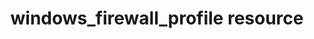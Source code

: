 ---
resource_reference: true
properties_shortcode:
resources_common_guards: true
resources_common_notification: true
resources_common_properties: true
title: windows_firewall_profile resource
resource: windows_firewall_profile
aliases:
- "/resource_windows_firewall_profile.html"
menu:
  infra:
    title: windows_firewall_profile
    identifier: chef_infra/cookbook_reference/resources/windows_firewall_profile windows_firewall_profile
    parent: chef_infra/cookbook_reference/resources
resource_description_list:
- markdown: Use the **windows_firewall_profile** resource to enable, disable, and
    configure the Windows firewall.
resource_new_in: '16.3'
syntax_full_code_block: |-
  windows_firewall_profile 'name' do
    allow_inbound_rules             true, false, String
    allow_local_firewall_rules      true, false, String
    allow_local_ipsec_rules         true, false, String
    allow_unicast_response          true, false, String
    allow_user_apps                 true, false, String
    allow_user_ports                true, false, String
    default_inbound_action          String
    default_outbound_action         String
    display_notification            true, false, String
    profile                         String # default value: 'name' unless specified
    action                          Symbol # defaults to :enable if not specified
  end
syntax_properties_list:
syntax_full_properties_list:
- "`windows_firewall_profile` is the resource."
- "`name` is the name given to the resource block."
- "`action` identifies which steps Chef Infra Client will take to bring the node into
  the desired state."
- "`allow_inbound_rules`, `allow_local_firewall_rules`, `allow_local_ipsec_rules`,
  `allow_unicast_response`, `allow_user_apps`, `allow_user_ports`, `default_inbound_action`,
  `default_outbound_action`, `display_notification`, and `profile` are the properties
  available to this resource."
actions_list:
  :disable:
    markdown: 'Disable a Windows Firewall profile'
  :enable:
    markdown: 'Enable and optionally configure a Windows Firewall profile'
  :nothing:
    shortcode: resources_common_actions_nothing.md
properties_list:
- property: allow_inbound_rules
  ruby_type: true, false, String
  required: false
  allowed_values: true, false, "NotConfigured"
  description_list:
  - markdown: Allow users to set inbound firewall rules
- property: allow_local_firewall_rules
  ruby_type: true, false, String
  required: false
  allowed_values: true, false, "NotConfigured"
  description_list:
  - markdown: Merges inbound firewall rules into the policy
- property: allow_local_ipsec_rules
  ruby_type: true, false, String
  required: false
  allowed_values: true, false, "NotConfigured"
  description_list:
  - markdown: Allow users to manage local connection security rules
- property: allow_unicast_response
  ruby_type: true, false, String
  required: false
  allowed_values: true, false, "NotConfigured"
  description_list:
  - markdown: Allow unicast responses to multicast and broadcast messages
- property: allow_user_apps
  ruby_type: true, false, String
  required: false
  allowed_values: true, false, "NotConfigured"
  description_list:
  - markdown: Allow user applications to manage firewall
- property: allow_user_ports
  ruby_type: true, false, String
  required: false
  allowed_values: true, false, "NotConfigured"
  description_list:
  - markdown: Allow users to manage firewall port rules
- property: default_inbound_action
  ruby_type: String
  required: false
  allowed_values: '"Allow", "Block", "NotConfigured"'
  description_list:
  - markdown: Set the default policy for inbound network traffic
- property: default_outbound_action
  ruby_type: String
  required: false
  allowed_values: '"Allow", "Block", "NotConfigured"'
  description_list:
  - markdown: Set the default policy for outbound network traffic
- property: display_notification
  ruby_type: true, false, String
  required: false
  allowed_values: true, false, "NotConfigured"
  description_list:
  - markdown: Display a notification when firewall blocks certain activity
- property: profile
  ruby_type: String
  required: false
  default_value: The resource block's name
  allowed_values: '"Domain", "Private", "Public"'
  description_list:
  - markdown: Set the Windows Profile being configured
examples: |
  **Enable and Configure the Private Profile of the Windows Profile**:

  ```ruby
  windows_firewall_profile 'Private' do
    default_inbound_action 'Block'
    default_outbound_action 'Allow'
    allow_inbound_rules true
    display_notification false
    action :enable
  end
  ```

  **Enable and Configure the Public Profile of the Windows Firewall**:

  ```ruby
  windows_firewall_profile 'Public' do
    default_inbound_action 'Block'
    default_outbound_action 'Allow'
    allow_inbound_rules false
    display_notification false
    action :enable
  end
  ```

  **Disable the Domain Profile of the Windows Firewall**:

  ```ruby
  windows_firewall_profile 'Disable the Domain Profile of the Windows Firewall' do
    profile 'Domain'
    action :disable
  end
  ```
---